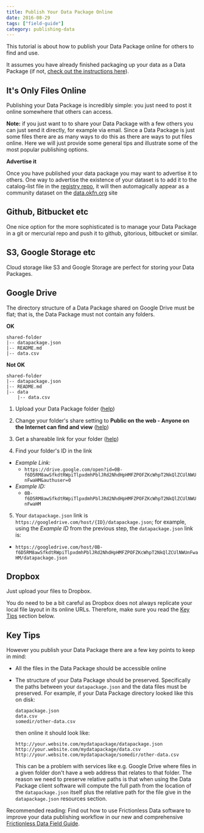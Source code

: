 ```yaml
---
title: Publish Your Data Package Online
date: 2016-08-29
tags: ["field-guide"]
category: publishing-data
---
```


This tutorial is about how to publish your Data Package online for others to find and use.

It assumes you have already finished packaging up your data as a Data Package (if not, [check out the instructions here](/blog/2018/07/16/publish-data-as-data-packages/)).

## It's Only Files Online

Publishing your Data Package is incredibly simple: you just need to post it online somewhere that others can access.

**Note:** if you just want to to share your Data Package with a few others you can just send it directly, for example via email. Since a Data Package is just some files there are as many ways to do this as there are ways to put files online. Here we will just provide some general tips and illustrate some of the most popular publishing options.

**Advertise it**

Once you have published your data package you may want to advertise it to others. One way to advertise the existence of your dataset is to add it to the catalog-list file in the [registry repo](https://github.com/datasets/registry/), it will then automagically appear as a community dataset on the [data.okfn.org](http://data.okfn.org/data) site

## Github, Bitbucket etc

One nice option for the more sophisticated is to manage your Data Package in a git or mercurial repo and push it to github, gitorious, bitbucket or similar.

## S3, Google Storage etc

Cloud storage like S3 and Google Storage are perfect for storing your Data Packages.

## Google Drive

The directory structure of a Data Package shared on Google Drive must be flat; that is, the Data Package must not contain any folders.

**OK**
```
shared-folder
|-- datapackage.json
|-- README.md
|-- data.csv
```

**Not OK**
```
shared-folder
|-- datapackage.json
|-- README.md
|-- data
    |-- data.csv
```

1. Upload your Data Package folder ([help][google-drive-upload])

2. Change your folder's share setting to **Public on the web - Anyone on the Internet can find and view** ([help][google-drive-share-settings])

3. Get a shareable link for your folder ([help][google-drive-share])

4. Find your folder's ID in the link
  * *Example Link:*
    * ```https://drive.google.com/open?id=0B-f6D5RM8awSfkdtRWpiTlpxdmhPblJRd2NhdHpHMFZPOFZKcWhpT2NkQlZCUlNWUnFwaHM&authuser=0```
  * *Example ID:*
    * ```0B-f6D5RM8awSfkdtRWpiTlpxdmhPblJRd2NhdHpHMFZPOFZKcWhpT2NkQlZCUlNWUnFwaHM```

5. Your ```datapackage.json``` link is ```https://googledrive.com/host/{ID}/datapackage.json```; for example, using the *Example ID* from the previous step, the ```datapackage.json``` link is:
  * ```https://googledrive.com/host/0B-f6D5RM8awSfkdtRWpiTlpxdmhPblJRd2NhdHpHMFZPOFZKcWhpT2NkQlZCUlNWUnFwaHM/datapackage.json```

[google-drive-upload]: https://support.google.com/drive/answer/2424368
[google-drive-share-settings]: https://support.google.com/drive/answer/2494886
[google-drive-share]: https://support.google.com/drive/answer/2494822

## Dropbox

Just upload your files to Dropbox.

You do need to be a bit careful as Dropbox does not always replicate your local file layout in its online URLs. Therefore, make sure you read the [Key Tips](#key-tips) section below.

## Key Tips

However you publish your Data Package there are a few key points to keep in
mind:

* All the files in the Data Package should be accessible online
* The structure of your Data Package should be preserved. Specifically the paths between your `datapackage.json` and the data files must be preserved. For example, if your Data Package directory looked like this on disk:

      datapackage.json
      data.csv
      somedir/other-data.csv

  then online it should look like:

      http://your.website.com/mydatapackage/datapackage.json
      http://your.website.com/mydatapackage/data.csv
      http://your.website.com/mydatapackage/somedir/other-data.csv

  This can be a problem with services like e.g. Google Drive where files in a given folder don't have a web address that relates to that folder. The reason we need to preserve relative paths is that when using the Data Package client software will compute the full path from the location of the `datapackage.json` itself plus the relative path for the file give in the `datapackage.json` resources section.

Recommended reading: Find out how to use Frictionless Data software to improve your data publishing workflow in our new and comprehensive [Frictionless Data Field Guide][field-guide].

[field-guide]: /tag/field-guide
